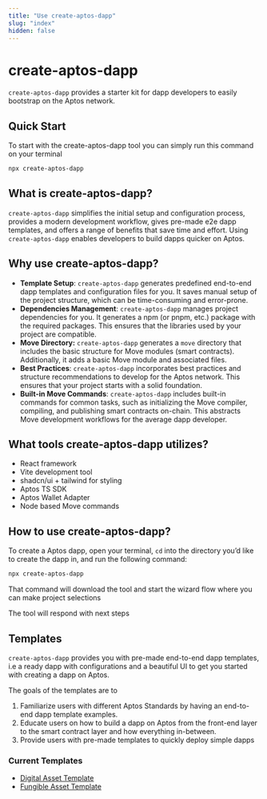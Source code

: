 ```yaml
---
title: "Use create-aptos-dapp"
slug: "index"
hidden: false
---
```


# create-aptos-dapp

`create-aptos-dapp` provides a starter kit for dapp developers to easily bootstrap on the Aptos network.

## Quick Start

To start with the create-aptos-dapp tool you can simply run this command on your terminal

```bash
npx create-aptos-dapp
```

## **What is create-aptos-dapp?**

`create-aptos-dapp` simplifies the initial setup and configuration process, provides a modern development workflow, gives pre-made e2e dapp templates, and offers a range of benefits that save time and effort. Using `create-aptos-dapp` enables developers to build dapps quicker on Aptos.

## **Why use create-aptos-dapp?**

- **Template Setup**: `create-aptos-dapp` generates predefined end-to-end dapp templates and configuration files for you. It saves manual setup of the project structure, which can be time-consuming and error-prone.
- **Dependencies Management**: `create-aptos-dapp` manages project dependencies for you. It generates a npm (or pnpm, etc.) package with the required packages. This ensures that the libraries used by your project are compatible.
- **Move Directory:** `create-aptos-dapp` generates a `move` directory that includes the basic structure for Move modules (smart contracts). Additionally, it adds a basic Move module and associated files.
- **Best Practices**: `create-aptos-dapp` incorporates best practices and structure recommendations to develop for the Aptos network. This ensures that your project starts with a solid foundation.
- **Built-in Move Commands**: `create-aptos-dapp` includes built-in commands for common tasks, such as initializing the Move compiler, compiling, and publishing smart contracts on-chain. This abstracts Move development workflows for the average dapp developer.

## What tools create-aptos-dapp utilizes?

- React framework
- Vite development tool
- shadcn/ui + tailwind for styling
- Aptos TS SDK
- Aptos Wallet Adapter
- Node based Move commands

## How to use create-aptos-dapp?

To create a Aptos dapp, open your terminal, `cd` into the directory you’d like to create the dapp in, and run the following command:

```sh
npx create-aptos-dapp
```

That command will download the tool and start the wizard flow where you can make project selections

<!-- TODO GIF / Video of onboarding flow -->

The tool will respond with next steps

## Templates

`create-aptos-dapp` provides you with pre-made end-to-end dapp templates, i.e a ready dapp with configurations and a beautiful UI to get you started with creating a dapp on Aptos.

The goals of the templates are to

1. Familiarize users with different Aptos Standards by having an end-to-end dapp template examples.
2. Educate users on how to build a dapp on Aptos from the front-end layer to the smart contract layer and how everything in-between.
3. Provide users with pre-made templates to quickly deploy simple dapps

### Current Templates

- [Digital Asset Template](./templates/digital-asset.md)
- [Fungible Asset Template](./templates/fungible-asset.md)
